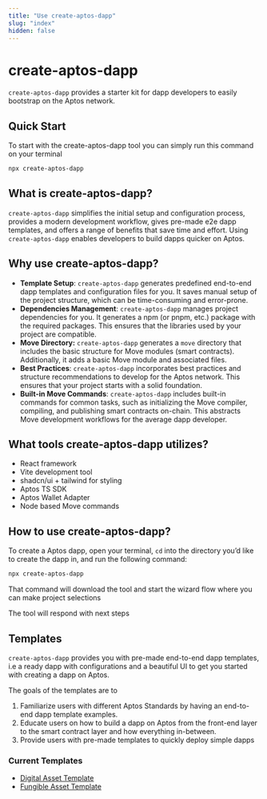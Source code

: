 ```yaml
---
title: "Use create-aptos-dapp"
slug: "index"
hidden: false
---
```


# create-aptos-dapp

`create-aptos-dapp` provides a starter kit for dapp developers to easily bootstrap on the Aptos network.

## Quick Start

To start with the create-aptos-dapp tool you can simply run this command on your terminal

```bash
npx create-aptos-dapp
```

## **What is create-aptos-dapp?**

`create-aptos-dapp` simplifies the initial setup and configuration process, provides a modern development workflow, gives pre-made e2e dapp templates, and offers a range of benefits that save time and effort. Using `create-aptos-dapp` enables developers to build dapps quicker on Aptos.

## **Why use create-aptos-dapp?**

- **Template Setup**: `create-aptos-dapp` generates predefined end-to-end dapp templates and configuration files for you. It saves manual setup of the project structure, which can be time-consuming and error-prone.
- **Dependencies Management**: `create-aptos-dapp` manages project dependencies for you. It generates a npm (or pnpm, etc.) package with the required packages. This ensures that the libraries used by your project are compatible.
- **Move Directory:** `create-aptos-dapp` generates a `move` directory that includes the basic structure for Move modules (smart contracts). Additionally, it adds a basic Move module and associated files.
- **Best Practices**: `create-aptos-dapp` incorporates best practices and structure recommendations to develop for the Aptos network. This ensures that your project starts with a solid foundation.
- **Built-in Move Commands**: `create-aptos-dapp` includes built-in commands for common tasks, such as initializing the Move compiler, compiling, and publishing smart contracts on-chain. This abstracts Move development workflows for the average dapp developer.

## What tools create-aptos-dapp utilizes?

- React framework
- Vite development tool
- shadcn/ui + tailwind for styling
- Aptos TS SDK
- Aptos Wallet Adapter
- Node based Move commands

## How to use create-aptos-dapp?

To create a Aptos dapp, open your terminal, `cd` into the directory you’d like to create the dapp in, and run the following command:

```sh
npx create-aptos-dapp
```

That command will download the tool and start the wizard flow where you can make project selections

<!-- TODO GIF / Video of onboarding flow -->

The tool will respond with next steps

## Templates

`create-aptos-dapp` provides you with pre-made end-to-end dapp templates, i.e a ready dapp with configurations and a beautiful UI to get you started with creating a dapp on Aptos.

The goals of the templates are to

1. Familiarize users with different Aptos Standards by having an end-to-end dapp template examples.
2. Educate users on how to build a dapp on Aptos from the front-end layer to the smart contract layer and how everything in-between.
3. Provide users with pre-made templates to quickly deploy simple dapps

### Current Templates

- [Digital Asset Template](./templates/digital-asset.md)
- [Fungible Asset Template](./templates/fungible-asset.md)
